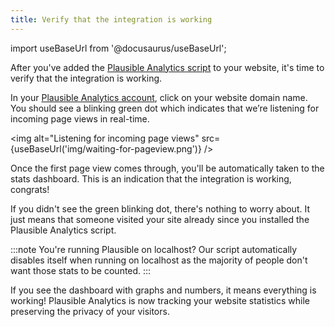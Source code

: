 ```yaml
---
title: Verify that the integration is working
--- 
```


import useBaseUrl from '@docusaurus/useBaseUrl';

After you've added the [Plausible Analytics script](plausible-script.md) to your website, it's time to verify that the integration is working.

In your [Plausible Analytics account](https://plausible.io/sites), click on your website domain name. You should see a blinking green dot which indicates that we’re listening for incoming page views in real-time.

<img alt="Listening for incoming page views" src={useBaseUrl('img/waiting-for-pageview.png')} />

Once the first page view comes through, you'll be automatically taken to the stats dashboard. This is an indication that the integration is working, congrats!

If you didn't see the green blinking dot, there's nothing to worry about. It just means that someone visited your site already since you installed the Plausible Analytics script.

:::note
You're running Plausible on localhost? Our script automatically disables itself when running on localhost as the majority of people don't want those stats to be counted.
:::

If you see the dashboard with graphs and numbers, it means everything is working! Plausible Analytics is now tracking your website statistics while preserving the privacy of your visitors.
